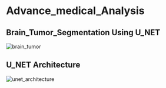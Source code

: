 # Advance_medical_Analysis

## Brain_Tumor_Segmentation Using U_NET

![brain_tumor](https://github.com/user-attachments/assets/b085b17c-31f4-49db-9ffa-0b2cdd1322c7)

## U_NET Architecture
![unet_architecture](https://github.com/user-attachments/assets/bfd19860-4e53-48ed-ac8a-6ee1955250c5)
